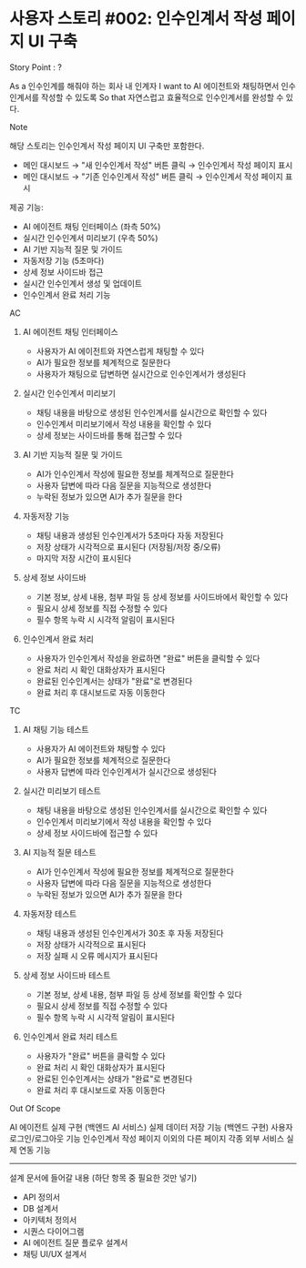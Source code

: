 # 사용자 스토리 #002: 인수인계서 작성 페이지 UI 구축

Story Point : ?

As a 인수인계를 해줘야 하는 회사 내 인계자
I want to AI 에이전트와 채팅하면서 인수인계서를 작성할 수 있도록
So that 자연스럽고 효율적으로 인수인계서를 완성할 수 있다.

Note

해당 스토리는 인수인계서 작성 페이지 UI 구축만 포함한다.
- 메인 대시보드 → "새 인수인계서 작성" 버튼 클릭 → 인수인계서 작성 페이지 표시
- 메인 대시보드 → "기존 인수인계서 작성" 버튼 클릭 → 인수인계서 작성 페이지 표시

제공 기능:
- AI 에이전트 채팅 인터페이스 (좌측 50%)
- 실시간 인수인계서 미리보기 (우측 50%)
- AI 기반 지능적 질문 및 가이드
- 자동저장 기능 (5초마다)
- 상세 정보 사이드바 접근
- 실시간 인수인계서 생성 및 업데이트
- 인수인계서 완료 처리 기능

AC

1. AI 에이전트 채팅 인터페이스
   - 사용자가 AI 에이전트와 자연스럽게 채팅할 수 있다
   - AI가 필요한 정보를 체계적으로 질문한다
   - 사용자가 채팅으로 답변하면 실시간으로 인수인계서가 생성된다

2. 실시간 인수인계서 미리보기
   - 채팅 내용을 바탕으로 생성된 인수인계서를 실시간으로 확인할 수 있다
   - 인수인계서 미리보기에서 작성 내용을 확인할 수 있다
   - 상세 정보는 사이드바를 통해 접근할 수 있다

3. AI 기반 지능적 질문 및 가이드
   - AI가 인수인계서 작성에 필요한 정보를 체계적으로 질문한다
   - 사용자 답변에 따라 다음 질문을 지능적으로 생성한다
   - 누락된 정보가 있으면 AI가 추가 질문을 한다

4. 자동저장 기능
   - 채팅 내용과 생성된 인수인계서가 5초마다 자동 저장된다
   - 저장 상태가 시각적으로 표시된다 (저장됨/저장 중/오류)
   - 마지막 저장 시간이 표시된다

5. 상세 정보 사이드바
   - 기본 정보, 상세 내용, 첨부 파일 등 상세 정보를 사이드바에서 확인할 수 있다
   - 필요시 상세 정보를 직접 수정할 수 있다
   - 필수 항목 누락 시 시각적 알림이 표시된다

6. 인수인계서 완료 처리
   - 사용자가 인수인계서 작성을 완료하면 "완료" 버튼을 클릭할 수 있다
   - 완료 처리 시 확인 대화상자가 표시된다
   - 완료된 인수인계서는 상태가 "완료"로 변경된다
   - 완료 처리 후 대시보드로 자동 이동한다

TC

1. AI 채팅 기능 테스트
   - 사용자가 AI 에이전트와 채팅할 수 있다
   - AI가 필요한 정보를 체계적으로 질문한다
   - 사용자 답변에 따라 인수인계서가 실시간으로 생성된다

2. 실시간 미리보기 테스트
   - 채팅 내용을 바탕으로 생성된 인수인계서를 실시간으로 확인할 수 있다
   - 인수인계서 미리보기에서 작성 내용을 확인할 수 있다
   - 상세 정보 사이드바에 접근할 수 있다

3. AI 지능적 질문 테스트
   - AI가 인수인계서 작성에 필요한 정보를 체계적으로 질문한다
   - 사용자 답변에 따라 다음 질문을 지능적으로 생성한다
   - 누락된 정보가 있으면 AI가 추가 질문을 한다

4. 자동저장 테스트
   - 채팅 내용과 생성된 인수인계서가 30초 후 자동 저장된다
   - 저장 상태가 시각적으로 표시된다
   - 저장 실패 시 오류 메시지가 표시된다

5. 상세 정보 사이드바 테스트
   - 기본 정보, 상세 내용, 첨부 파일 등 상세 정보를 확인할 수 있다
   - 필요시 상세 정보를 직접 수정할 수 있다
   - 필수 항목 누락 시 시각적 알림이 표시된다

6. 인수인계서 완료 처리 테스트
   - 사용자가 "완료" 버튼을 클릭할 수 있다
   - 완료 처리 시 확인 대화상자가 표시된다
   - 완료된 인수인계서는 상태가 "완료"로 변경된다
   - 완료 처리 후 대시보드로 자동 이동한다

Out Of Scope

AI 에이전트 실제 구현 (백엔드 AI 서비스)
실제 데이터 저장 기능 (백엔드 구현)
사용자 로그인/로그아웃 기능
인수인계서 작성 페이지 이외의 다른 페이지
각종 외부 서비스 실제 연동 기능

-------------------

설계 문서에 들어갈 내용 (하단 항목 중 필요한 것만 넣기)
- API 정의서
- DB 설계서
- 아키텍처 정의서
- 시퀀스 다이어그램
- AI 에이전트 질문 플로우 설계서
- 채팅 UI/UX 설계서
